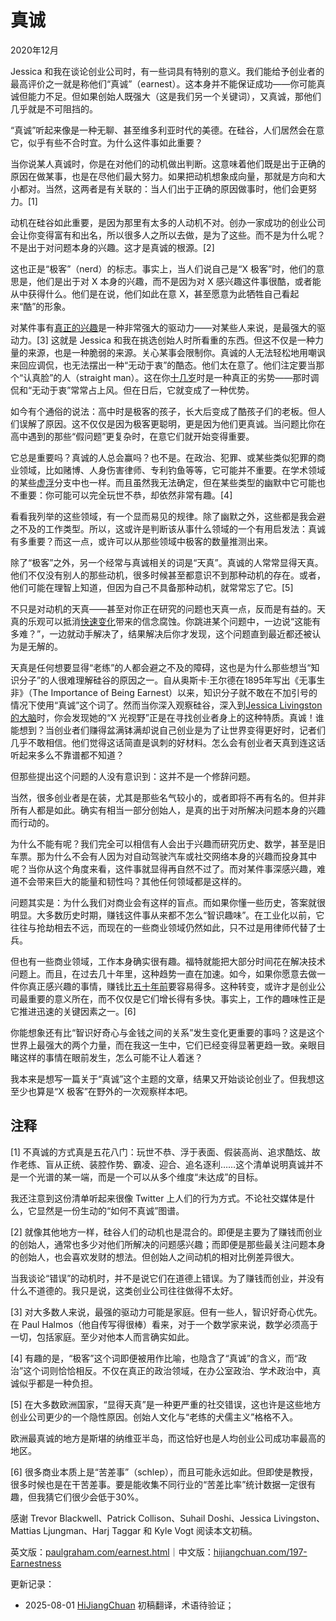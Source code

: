 


# 真诚

2020年12月

Jessica 和我在谈论创业公司时，有一些词具有特别的意义。我们能给予创业者的最高评价之一就是称他们“真诚”（earnest）。这本身并不能保证成功——你可能真诚但能力不足。但如果创始人既强大（这是我们另一个关键词），又真诚，那他们几乎就是不可阻挡的。

“真诚”听起来像是一种无聊、甚至维多利亚时代的美德。在硅谷，人们居然会在意它，似乎有些不合时宜。为什么这件事如此重要？

当你说某人真诚时，你是在对他们的动机做出判断。这意味着他们既是出于正确的原因在做某事，也是在尽他们最大努力。如果把动机想象成向量，那就是方向和大小都对。当然，这两者是有关联的：当人们出于正确的原因做事时，他们会更努力。[1]

动机在硅谷如此重要，是因为那里有太多的人动机不对。创办一家成功的创业公司会让你变得富有和出名，所以很多人之所以去做，是为了这些。而不是为什么呢？不是出于对问题本身的兴趣。这才是真诚的根源。[2]

这也正是“极客”（nerd）的标志。事实上，当人们说自己是“X 极客”时，他们的意思是，他们是出于对 X 本身的兴趣，而不是因为对 X 感兴趣这件事很酷，或者能从中获得什么。他们是在说，他们如此在意 X，甚至愿意为此牺牲自己看起来“酷”的形象。

对某件事有[真正的兴趣](https://hijiangchuan.com/paulgraham/180-The-Bus-Ticket-Theory-of-Genius)是一种非常强大的驱动力——对某些人来说，是最强大的驱动力。[3] 这就是 Jessica 和我在挑选创始人时所看重的东西。但这不仅是一种力量的来源，也是一种脆弱的来源。关心某事会限制你。真诚的人无法轻松地用嘲讽来回应调侃，也无法摆出一种“无动于衷”的酷态。他们太在意了。他们注定要当那个“认真脸”的人（straight man）。这在你[十几岁](https://hijiangchuan.com/paulgraham/021-Why-Nerds-are-Unpopular)时是一种真正的劣势——那时调侃和“无动于衷”常常占上风。但在日后，它就变成了一种优势。

如今有个通俗的说法：高中时是极客的孩子，长大后变成了酷孩子们的老板。但人们误解了原因。这不仅仅是因为极客更聪明，更是因为他们更真诚。当问题比你在高中遇到的那些“假问题”更复杂时，在意它们就开始变得重要。

它总是重要吗？真诚的人总会赢吗？也不是。在政治、犯罪、或某些类似犯罪的商业领域，比如赌博、人身伤害律师、专利钓鱼等等，它可能并不重要。在学术领域的某些[虚浮](https://scholar.google.com/scholar?hl=en&as_sdt=0%2C5&q=hermeneutic+dialectics+hegemonic+phenomenology+intersectionality)分支中也一样。而且虽然我无法确定，但在某些类型的幽默中它可能也不重要：你可能可以完全玩世不恭，却依然非常有趣。[4]

看看我列举的这些领域，有一个显而易见的规律。除了幽默之外，这些都是我会避之不及的工作类型。所以，这或许是判断该从事什么领域的一个有用启发法：真诚有多重要？而这一点，或许可以从那些领域中极客的数量推测出来。

除了“极客”之外，另一个经常与真诚相关的词是“天真”。真诚的人常常显得天真。他们不仅没有别人的那些动机，很多时候甚至都意识不到那种动机的存在。或者，他们可能在理智上知道，但因为自己不具备那种动机，就常常忘了它。[5]

不只是对动机的天真——甚至对你正在研究的问题也天真一点，反而是有益的。天真的乐观可以抵消[快速变化](https://hijiangchuan.com/paulgraham/161-How-to-Be-an-Expert-in-a-Changing-World)带来的信念腐蚀。你跳进某个问题中，一边说“这能有多难？”，一边就动手解决了，结果解决后你才发现，这个问题直到最近都还被认为是无解的。

天真是任何想要显得“老练”的人都会避之不及的障碍，这也是为什么那些想当“知识分子”的人很难理解硅谷的原因之一。自从奥斯卡·王尔德在1895年写出《无事生非》（The Importance of Being Earnest）以来，知识分子就不敢在不加引号的情况下使用“真诚”这个词了。然而当你深入观察硅谷，深入到[Jessica Livingston 的大脑](https://hijiangchuan.com/paulgraham/172-Jessica-Livingston)时，你会发现她的“X 光视野”正是在寻找创业者身上的这种特质。真诚！谁能想到？当创业者们赚得盆满钵满却说自己创业是为了让世界变得更好时，记者们几乎不敢相信。他们觉得这话简直是讽刺的好材料。怎么会有创业者天真到连这话听起来多么不靠谱都不知道？

但那些提出这个问题的人没有意识到：这并不是一个修辞问题。

当然，很多创业者是在装，尤其是那些名气较小的，或者即将不再有名的。但并非所有人都是如此。确实有相当一部分创始人，是真的出于对所解决问题本身的兴趣而行动的。

为什么不能有呢？我们完全可以相信有人会出于兴趣而研究历史、数学，甚至是旧车票。那为什么不会有人因为对自动驾驶汽车或社交网络本身的兴趣而投身其中呢？当你从这个角度来看，这件事就显得再自然不过了。而对某件事深感兴趣，难道不会带来巨大的能量和韧性吗？其他任何领域都是这样的。

问题其实是：为什么我们对商业会有这样的盲点。而如果你懂一些历史，答案就很明显。大多数历史时期，赚钱这件事从来都不怎么“智识趣味”。在工业化以前，它往往与抢劫相去不远，而现在的一些商业领域仍然如此，只不过是用律师代替了士兵。

但也有一些商业领域，工作本身确实很有趣。福特就能把大部分时间花在解决技术问题上。而且，在过去几十年里，这种趋势一直在加速。如今，如果你愿意去做一件你真正感兴趣的事情，赚钱比[五十年前](https://hijiangchuan.com/paulgraham/173-The-Refragmentation)要容易得多。这种转变，或许才是创业公司最重要的意义所在，而不仅仅是它们增长得有多快。事实上，工作的趣味性正是它推进迅速的关键因素之一。[6]

你能想象还有比“智识好奇心与金钱之间的关系”发生变化更重要的事吗？这是这个世界上最强大的两个力量，而在我这一生中，它们已经变得显著更趋一致。亲眼目睹这样的事情在眼前发生，怎么可能不让人着迷？

我本来是想写一篇关于“真诚”这个主题的文章，结果又开始谈论创业了。但我想这至少也算是“X 极客”在野外的一次观察样本吧。

## 注释

[1] 不真诚的方式真是五花八门：玩世不恭、浮于表面、假装高尚、追求酷炫、故作老练、盲从正统、装腔作势、霸凌、迎合、追名逐利……这个清单说明真诚并不是一个光谱的某一端，而是一个可以从多个维度“未达成”的目标。

我还注意到这份清单听起来很像 Twitter 上人们的行为方式。不论社交媒体是什么，它显然是一份生动的“如何不真诚”图谱。

[2] 就像其他地方一样，硅谷人们的动机也是混合的。即便是主要为了赚钱而创业的创始人，通常也多少对他们所解决的问题感兴趣；而即便是那些最关注问题本身的创始人，也会喜欢发财的想法。但创始人之间动机的相对比例差异很大。

当我谈论“错误”的动机时，并不是说它们在道德上错误。为了赚钱而创业，并没有什么不道德的。我只是说，这类创业公司往往做得不太好。

[3] 对大多数人来说，最强的驱动力可能是家庭。但有一些人，智识好奇心优先。在 Paul Halmos（他自传写得很棒）看来，对于一个数学家来说，数学必须高于一切，包括家庭。至少对他本人而言确实如此。

[4] 有趣的是，“极客”这个词即便被用作比喻，也隐含了“真诚”的含义，而“政治”这个词则恰恰相反。不仅在真正的政治领域，在办公室政治、学术政治中，真诚似乎都是一种负担。

[5] 在大多数欧洲国家，“显得天真”是一种更严重的社交错误，这也许是这些地方创业公司更少的一个隐性原因。创始人文化与“老练的犬儒主义”格格不入。

欧洲最真诚的地方是斯堪的纳维亚半岛，而这恰好也是人均创业公司成功率最高的地区。

[6] 很多商业本质上是“苦差事”（schlep），而且可能永远如此。但即使是教授，很多时候也是在干苦差事。要是能收集不同行业的“苦差比率”统计数据一定很有趣，但我猜它们很少会低于30%。

感谢 Trevor Blackwell、Patrick Collison、Suhail Doshi、Jessica Livingston、Mattias Ljungman、Harj Taggar 和 Kyle Vogt 阅读本文初稿。

英文版：[paulgraham.com/earnest.html](https://paulgraham.com/earnest.html)｜中文版：[hijiangchuan.com/197-Earnestness](https://hijiangchuan.com/197-Earnestness)



更新记录：
- 2025-08-01 [HiJiangChuan](https://hijiangchuan.com) 初稿翻译，术语待验证；
